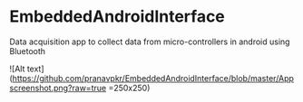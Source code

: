 # EmbeddedAndroidInterface
Data acquisition app to collect data from micro-controllers in android using Bluetooth

![Alt text](https://github.com/pranavpkr/EmbeddedAndroidInterface/blob/master/Appscreenshot.png?raw=true =250x250)
